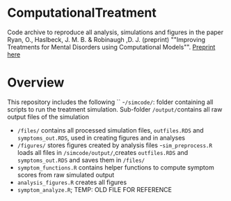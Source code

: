 # ComputationalTreatment
Code archive to reproduce all analysis, simulations and figures in the paper Ryan, O., Haslbeck, J. M. B. \& Robinaugh ,D. J. (preprint) ""Improving Treatments for Mental Disorders using Computational Models"". [Preprint here](XXX)

# Overview

This repository includes the following
``
-`/simcode/`: folder containing all scripts to run the treatment simulation. Sub-folder `/output/`contains all raw output files of the simulation
- `/files/` contains all processed simulation files, `outfiles.RDS` and `symptoms_out.RDS`, used in creating figures and in analyses
- `/figures/` stores figures created by analysis files
-`sim_preprocess.R` loads all files in `/simcode/output/`,creates `outfiles.RDS` and `symptoms_out.RDS` and saves them in `/files/`
- `symptom_functions.R` contains helper functions to compute symptom scores from raw simulated output
- `analysis_figures.R` creates all figures
- `symptom_analyze.R`; TEMP: OLD FILE FOR REFERENCE

